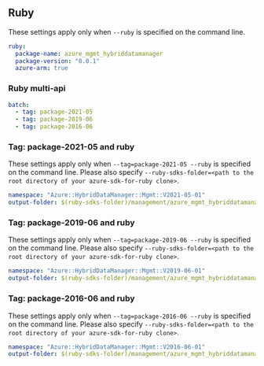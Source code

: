 ## Ruby

These settings apply only when `--ruby` is specified on the command line.

``` yaml $(ruby)
ruby:
  package-name: azure_mgmt_hybriddatamanager
  package-version: "0.0.1"
  azure-arm: true
```

### Ruby multi-api

``` yaml $(ruby) && $(multiapi)
batch:
  - tag: package-2021-05
  - tag: package-2019-06
  - tag: package-2016-06
```

### Tag: package-2021-05 and ruby

These settings apply only when `--tag=package-2021-05 --ruby` is specified on the command line.
Please also specify `--ruby-sdks-folder=<path to the root directory of your azure-sdk-for-ruby clone>`.

``` yaml $(tag) == 'package-2021-05' && $(ruby)
namespace: "Azure::HybridDataManager::Mgmt::V2021-05-01"
output-folder: $(ruby-sdks-folder)/management/azure_mgmt_hybriddatamanager/lib
```

### Tag: package-2019-06 and ruby

These settings apply only when `--tag=package-2019-06 --ruby` is specified on the command line.
Please also specify `--ruby-sdks-folder=<path to the root directory of your azure-sdk-for-ruby clone>`.

``` yaml $(tag) == 'package-2019-06' && $(ruby)
namespace: "Azure::HybridDataManager::Mgmt::V2019-06-01"
output-folder: $(ruby-sdks-folder)/management/azure_mgmt_hybriddatamanager/lib
```

### Tag: package-2016-06 and ruby

These settings apply only when `--tag=package-2016-06 --ruby` is specified on the command line.
Please also specify `--ruby-sdks-folder=<path to the root directory of your azure-sdk-for-ruby clone>`.

``` yaml $(tag) == 'package-2016-06' && $(ruby)
namespace: "Azure::HybridDataManager::Mgmt::V2016-06-01"
output-folder: $(ruby-sdks-folder)/management/azure_mgmt_hybriddatamanager/lib
```